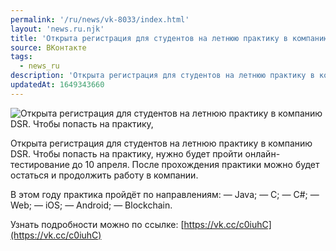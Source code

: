 ```yaml
---
permalink: '/ru/news/vk-8033/index.html'
layout: 'news.ru.njk'
title: 'Открыта регистрация для студентов на летнюю практику в компанию DSR'
source: ВКонтакте
tags:
  - news_ru
description: 'Открыта регистрация для студентов на летнюю практику в компанию DSR'
updatedAt: 1649343660
---
```

![Открыта регистрация для студентов на летнюю практику в компанию DSR. Чтобы попасть на практику,](https://sun9-72.userapi.com/impg/iSAwE6jti5-T3RsDDCzXfHNWPitLCM1jnuleaQ/V6C7f84baNs.jpg?size=1280x800&quality=96&sign=a3cee6d2bd81253b8d4a4542d53f0af9&c_uniq_tag=3hCXuJ4WZrMBcQ7ZWmlXZwUmCnp9SWXaKEdCY-1Rf3Q&type=album)

Открыта регистрация для студентов на летнюю практику в компанию DSR. Чтобы попасть на практику, нужно будет пройти онлайн-тестирование до 10 апреля. После прохождения практики можно будет остаться и продолжить работу в компании.

В этом году практика пройдёт по направлениям:
— Java;
— C;
— C#;
— Web;
— iOS;
— Android;
— Blockchain.

Узнать подробности можно по ссылке: [https://vk.cc/c0iuhC](https://vk.cc/c0iuhC)
